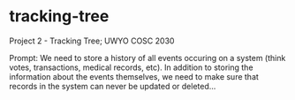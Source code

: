 # tracking-tree
Project 2 - Tracking Tree; UWYO COSC 2030

Prompt: We need to store a history of all events occuring on a system (think votes, transactions, medical records, etc). In addition to storing the information about the events themselves, we need to make sure that records in the system can never be updated or deleted...
